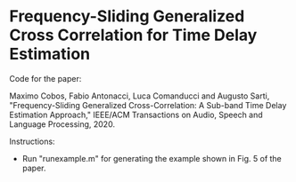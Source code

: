 # Frequency-Sliding Generalized Cross Correlation for Time Delay Estimation

Code for the paper:

Maximo Cobos, Fabio Antonacci, Luca Comanducci and Augusto Sarti, "Frequency-Sliding Generalized Cross-Correlation: A Sub-band Time Delay Estimation Approach," IEEE/ACM Transactions on Audio, Speech and Language Processing, 2020.

Instructions:

- Run "runexample.m" for generating the example shown in Fig. 5 of the paper.
